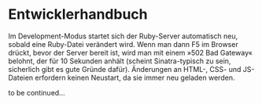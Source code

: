 # Entwicklerhandbuch

Im Development-Modus startet sich der Ruby-Server automatisch neu, sobald eine Ruby-Datei verändert wird. Wenn man dann F5 im Browser drückt, bevor der Server bereit ist, wird man mit einem »502 Bad Gateway« belohnt, der für 10 Sekunden anhält (scheint Sinatra-typisch zu sein, sicherlich gibt es gute Gründe dafür). Änderungen an HTML-, CSS- und JS-Dateien erfordern keinen Neustart, da sie immer neu geladen werden.

to be continued…
